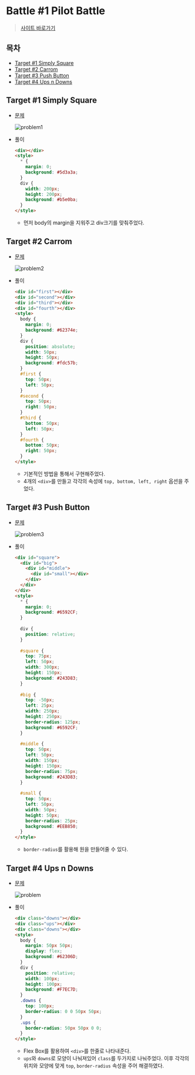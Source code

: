 # Battle #1 Pilot Battle

> [사이트 바로가기](https://cssbattle.dev/battle/1)

## 목차

* [Target #1 Simply Square](#target-1-simply-square)
* [Target #2 Carrom](#target-2-carrom)
* [Target #3 Push Button](#target-3-push-button)
* [Target #4 Ups n Downs](#target-4-ups-n-downs)

## Target #1 Simply Square

* [문제](https://cssbattle.dev/play/1)

  ![problem1](./images/battle1.PNG)

* 풀이

  ```html
  <div></div>
  <style>
    * {
      margin: 0;
      background: #5d3a3a;
    }
    div {
      width: 200px;
      height: 200px;
      background: #b5e0ba;
    }
  </style>
  
  ```

  * 먼저 body의 margin을 지워주고 div크기를 맞춰주었다.

## Target #2 Carrom

* [문제](https://cssbattle.dev/play/2)

  ![problem2](./images/battle2.PNG)

* 풀이

  ```html
  <div id="first"></div>
  <div id="second"></div>
  <div id="third"></div>
  <div id="fourth"></div>
  <style>
    body {
      margin: 0;
      background: #62374e;
    }
    div {
      position: absolute;
      width: 50px;
      height: 50px;
      background: #fdc57b;
    }
    #first {
      top: 50px;
      left: 50px;
    }
    #second {
      top: 50px;
      right: 50px;
    }
    #third {
      bottom: 50px;
      left: 50px;
    }
    #fourth {
      bottom: 50px;
      right: 50px;
    }
  </style>
  ```

  * 기본적인 방법을 통해서 구현해주었다.
  * 4개의 `<div>`를 만들고 각각의 속성에 `top, bottom, left, right` 옵션을 주었다.

## Target #3 Push Button

* [문제](https://cssbattle.dev/play/3)

  ![problem3](./images/battle3.PNG)

* 풀이

  ```html
  <div id="square">
    <div id="big">
      <div id="middle">
        <div id="small"></div>
      </div>
    </div>
  </div>
  <style>
    * {
      margin: 0;
      background: #6592CF;
    }
    
    div {
      position: relative;
    }
    
    #square {
      top: 75px;
      left: 50px;
      width: 300px;
      height: 150px;
      background: #243D83;
    }
    
    #big {
      top: -50px;
      left: 25px;
      width: 250px;
      height: 250px;
      border-radius: 125px;
      background: #6592CF;
    }
    
    #middle {
      top: 50px;
      left: 50px;
      width: 150px;
      height: 150px;
      border-radius: 75px;
      background: #243D83;
    }
    
    #small {
      top: 50px;
      left: 50px;
      width: 50px;
      height: 50px;
      border-radius: 25px;
      background: #EEB850;
    }
  </style>
  ```

  * `border-radius`를 활용해 원을 만들어줄 수 있다.

## Target #4 Ups n Downs

* [문제](https://cssbattle.dev/play/4)

  ![problem](./images/battle4.PNG)

* 풀이

  ```html
  <div class="downs"></div>
  <div class="ups"></div>
  <div class="downs"></div>
  <style>
    body {
      margin: 50px 50px;
      display: flex;
      background: #62306D;
    }
    div {
      position: relative;
      width: 100px;
      height: 100px;
      background: #F7EC7D;
    }
    .downs {
      top: 100px;
      border-radius: 0 0 50px 50px;
    }
    .ups {
      border-radius: 50px 50px 0 0;
    }
  </style>
  ```

  * Flex Box를 활용하여 `<div>`를 한줄로 나타내준다.
  * `ups`와 `downs`로 모양이 나눠져있어 `class`를 두가지로 나눠주었다. 이후 각각의 위치와 모양에 맞게 `top`, `border-radius` 속성을 주어 해결하였다.